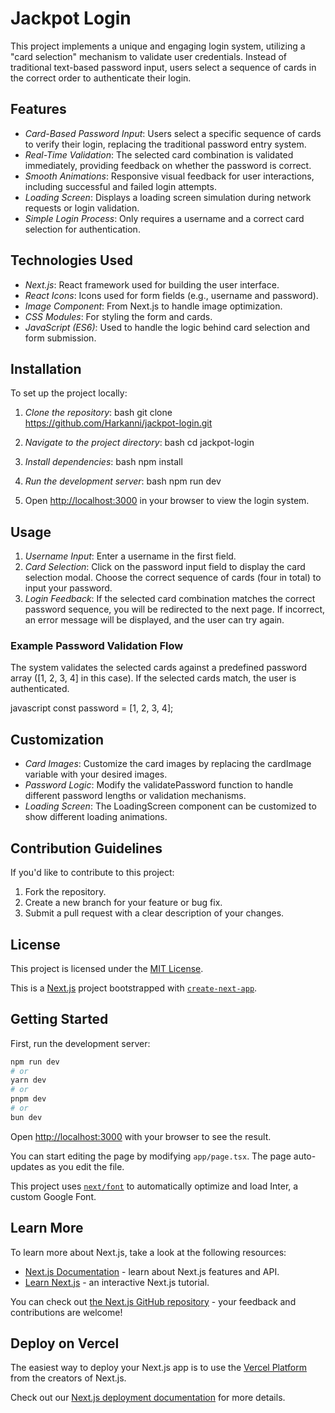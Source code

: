 # Jackpot Login

This project implements a unique and engaging login system, utilizing a "card selection" mechanism to validate user credentials. Instead of traditional text-based password input, users select a sequence of cards in the correct order to authenticate their login.

## Features

- *Card-Based Password Input*: Users select a specific sequence of cards to verify their login, replacing the traditional password entry system.
- *Real-Time Validation*: The selected card combination is validated immediately, providing feedback on whether the password is correct.
- *Smooth Animations*: Responsive visual feedback for user interactions, including successful and failed login attempts.
- *Loading Screen*: Displays a loading screen simulation during network requests or login validation.
- *Simple Login Process*: Only requires a username and a correct card selection for authentication.

## Technologies Used

- *Next.js*: React framework used for building the user interface.
- *React Icons*: Icons used for form fields (e.g., username and password).
- *Image Component*: From Next.js to handle image optimization.
- *CSS Modules*: For styling the form and cards.
- *JavaScript (ES6)*: Used to handle the logic behind card selection and form submission.

## Installation

To set up the project locally:

1. *Clone the repository*:
   bash
   git clone https://github.com/Harkanni/jackpot-login.git
   

2. *Navigate to the project directory*:
   bash
   cd jackpot-login
   

3. *Install dependencies*:
   bash
   npm install
   

4. *Run the development server*:
   bash
   npm run dev
   

5. Open [http://localhost:3000](http://localhost:3000) in your browser to view the login system.

## Usage

1. *Username Input*: Enter a username in the first field.
2. *Card Selection*: Click on the password input field to display the card selection modal. Choose the correct sequence of cards (four in total) to input your password.
3. *Login Feedback*: If the selected card combination matches the correct password sequence, you will be redirected to the next page. If incorrect, an error message will be displayed, and the user can try again.

### Example Password Validation Flow

The system validates the selected cards against a predefined password array ([1, 2, 3, 4] in this case). If the selected cards match, the user is authenticated.

javascript
const password = [1, 2, 3, 4];


## Customization

- *Card Images*: Customize the card images by replacing the cardImage variable with your desired images.
- *Password Logic*: Modify the validatePassword function to handle different password lengths or validation mechanisms.
- *Loading Screen*: The LoadingScreen component can be customized to show different loading animations.

## Contribution Guidelines

If you'd like to contribute to this project:

1. Fork the repository.
2. Create a new branch for your feature or bug fix.
3. Submit a pull request with a clear description of your changes.

## License

This project is licensed under the [MIT License](LICENSE).



This is a [Next.js](https://nextjs.org/) project bootstrapped with [`create-next-app`](https://github.com/vercel/next.js/tree/canary/packages/create-next-app).

## Getting Started

First, run the development server:

```bash
npm run dev
# or
yarn dev
# or
pnpm dev
# or
bun dev
```

Open [http://localhost:3000](http://localhost:3000) with your browser to see the result.

You can start editing the page by modifying `app/page.tsx`. The page auto-updates as you edit the file.

This project uses [`next/font`](https://nextjs.org/docs/basic-features/font-optimization) to automatically optimize and load Inter, a custom Google Font.

## Learn More

To learn more about Next.js, take a look at the following resources:

- [Next.js Documentation](https://nextjs.org/docs) - learn about Next.js features and API.
- [Learn Next.js](https://nextjs.org/learn) - an interactive Next.js tutorial.

You can check out [the Next.js GitHub repository](https://github.com/vercel/next.js/) - your feedback and contributions are welcome!

## Deploy on Vercel

The easiest way to deploy your Next.js app is to use the [Vercel Platform](https://vercel.com/new?utm_medium=default-template&filter=next.js&utm_source=create-next-app&utm_campaign=create-next-app-readme) from the creators of Next.js.

Check out our [Next.js deployment documentation](https://nextjs.org/docs/deployment) for more details.
